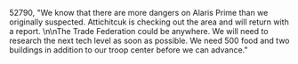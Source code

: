 ﻿52790, "We know that there are more dangers on Alaris Prime than we originally suspected. Attichitcuk is checking out the area and will return with a report. \n\nThe Trade Federation could be anywhere.  We will need to research the next tech level as soon as possible.  We need 500 food and two buildings in addition to our troop center before we can advance."

